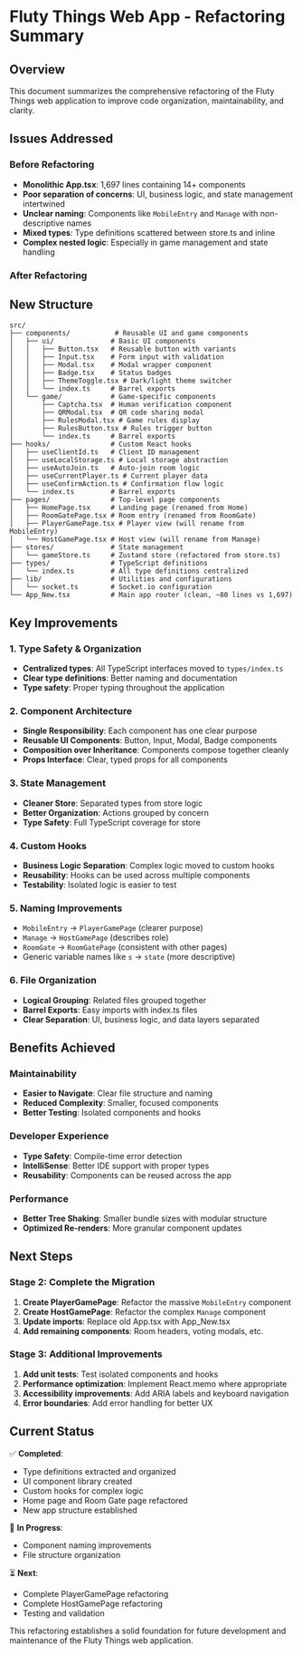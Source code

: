 # Fluty Things Web App - Refactoring Summary

## Overview
This document summarizes the comprehensive refactoring of the Fluty Things web application to improve code organization, maintainability, and clarity.

## Issues Addressed

### Before Refactoring
- **Monolithic App.tsx**: 1,697 lines containing 14+ components
- **Poor separation of concerns**: UI, business logic, and state management intertwined
- **Unclear naming**: Components like `MobileEntry` and `Manage` with non-descriptive names
- **Mixed types**: Type definitions scattered between store.ts and inline
- **Complex nested logic**: Especially in game management and state handling

### After Refactoring

## New Structure

```
src/
├── components/           # Reusable UI and game components
│   ├── ui/              # Basic UI components
│   │   ├── Button.tsx   # Reusable button with variants
│   │   ├── Input.tsx    # Form input with validation
│   │   ├── Modal.tsx    # Modal wrapper component
│   │   ├── Badge.tsx    # Status badges
│   │   ├── ThemeToggle.tsx # Dark/light theme switcher
│   │   └── index.ts     # Barrel exports
│   └── game/            # Game-specific components
│       ├── Captcha.tsx  # Human verification component
│       ├── QRModal.tsx  # QR code sharing modal
│       ├── RulesModal.tsx # Game rules display
│       ├── RulesButton.tsx # Rules trigger button
│       └── index.ts     # Barrel exports
├── hooks/               # Custom React hooks
│   ├── useClientId.ts   # Client ID management
│   ├── useLocalStorage.ts # Local storage abstraction
│   ├── useAutoJoin.ts   # Auto-join room logic
│   ├── useCurrentPlayer.ts # Current player data
│   ├── useConfirmAction.ts # Confirmation flow logic
│   └── index.ts         # Barrel exports
├── pages/               # Top-level page components
│   ├── HomePage.tsx     # Landing page (renamed from Home)
│   ├── RoomGatePage.tsx # Room entry (renamed from RoomGate)
│   ├── PlayerGamePage.tsx # Player view (will rename from MobileEntry)
│   └── HostGamePage.tsx # Host view (will rename from Manage)
├── stores/              # State management
│   └── gameStore.ts     # Zustand store (refactored from store.ts)
├── types/               # TypeScript definitions
│   └── index.ts         # All type definitions centralized
├── lib/                 # Utilities and configurations
│   └── socket.ts        # Socket.io configuration
└── App_New.tsx          # Main app router (clean, ~80 lines vs 1,697)
```

## Key Improvements

### 1. Type Safety & Organization
- **Centralized types**: All TypeScript interfaces moved to `types/index.ts`
- **Clear type definitions**: Better naming and documentation
- **Type safety**: Proper typing throughout the application

### 2. Component Architecture
- **Single Responsibility**: Each component has one clear purpose
- **Reusable UI Components**: Button, Input, Modal, Badge components
- **Composition over Inheritance**: Components compose together cleanly
- **Props Interface**: Clear, typed props for all components

### 3. State Management
- **Cleaner Store**: Separated types from store logic
- **Better Organization**: Actions grouped by concern
- **Type Safety**: Full TypeScript coverage for store

### 4. Custom Hooks
- **Business Logic Separation**: Complex logic moved to custom hooks
- **Reusability**: Hooks can be used across multiple components
- **Testability**: Isolated logic is easier to test

### 5. Naming Improvements
- `MobileEntry` → `PlayerGamePage` (clearer purpose)
- `Manage` → `HostGamePage` (describes role)
- `RoomGate` → `RoomGatePage` (consistent with other pages)
- Generic variable names like `s` → `state` (more descriptive)

### 6. File Organization
- **Logical Grouping**: Related files grouped together
- **Barrel Exports**: Easy imports with index.ts files
- **Clear Separation**: UI, business logic, and data layers separated

## Benefits Achieved

### Maintainability
- **Easier to Navigate**: Clear file structure and naming
- **Reduced Complexity**: Smaller, focused components
- **Better Testing**: Isolated components and hooks

### Developer Experience
- **Type Safety**: Compile-time error detection
- **IntelliSense**: Better IDE support with proper types
- **Reusability**: Components can be reused across the app

### Performance
- **Better Tree Shaking**: Smaller bundle sizes with modular structure
- **Optimized Re-renders**: More granular component updates

## Next Steps

### Stage 2: Complete the Migration
1. **Create PlayerGamePage**: Refactor the massive `MobileEntry` component
2. **Create HostGamePage**: Refactor the complex `Manage` component
3. **Update imports**: Replace old App.tsx with App_New.tsx
4. **Add remaining components**: Room headers, voting modals, etc.

### Stage 3: Additional Improvements
1. **Add unit tests**: Test isolated components and hooks
2. **Performance optimization**: Implement React.memo where appropriate
3. **Accessibility improvements**: Add ARIA labels and keyboard navigation
4. **Error boundaries**: Add error handling for better UX

## Current Status

✅ **Completed**:
- Type definitions extracted and organized
- UI component library created
- Custom hooks for complex logic
- Home page and Room Gate page refactored
- New app structure established

🚧 **In Progress**:
- Component naming improvements
- File structure organization

⏳ **Next**:
- Complete PlayerGamePage refactoring
- Complete HostGamePage refactoring
- Testing and validation

This refactoring establishes a solid foundation for future development and maintenance of the Fluty Things web application.
